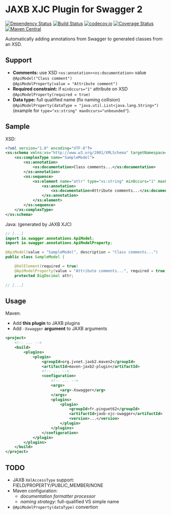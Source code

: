 # JAXB XJC Plugin for Swagger 2

[![Dependency Status](https://www.versioneye.com/user/projects/587d382b20bf410029a09c93/badge.svg?style=flat)](https://www.versioneye.com/user/projects/587d382b20bf410029a09c93)
[![Build Status](https://travis-ci.org/pinguet62/jaxb-xjc-swagger.svg?branch=master)](https://travis-ci.org/pinguet62/jaxb-xjc-swagger)
[![codecov.io](https://codecov.io/github/pinguet62/jaxb-xjc-swagger/coverage.svg?branch=master)](https://codecov.io/github/pinguet62/jaxb-xjc-swagger?branch=master)
[![Coverage Status](https://coveralls.io/repos/github/pinguet62/jaxb-xjc-swagger/badge.svg?branch=master)](https://coveralls.io/github/pinguet62/jaxb-xjc-swagger?branch=master)
[![Maven Central](https://maven-badges.herokuapp.com/maven-central/fr.pinguet62/jaxb-xjc-swagger/badge.svg)](https://maven-badges.herokuapp.com/maven-central/fr.pinguet62/jaxb-xjc-swagger)

Automatically adding annotations from Swagger to generated classes from an XSD.

## Support

* **Comments:** use XSD `<xs:annotation><xs:documentation>` value  
	`@ApiModel("Class comment")`  
	`@ApiModelProperty(value = "Attribute comment")`
* **Required constraint:** if `minOccurs="1"` attribute on XSD  
	`@ApiModelProperty(required = true)`
* **Data type:** full qualified name (fix naming collision)  
	`@ApiModelProperty(dataType = "java.util.List<java.lang.String>")` (example for `type="xs:string" maxOccurs="unbounded"`).

## Sample

XSD:
```xml
<?xml version="1.0" encoding="UTF-8"?>
<xs:schema xmlns:xs="http://www.w3.org/2001/XMLSchema" targetNamespace="http://fr/pinguet62/jaxb/swagger/model">
    <xs:complexType name="SampleModel">
        <xs:annotation>
            <xs:documentation>Class comments...</xs:documentation>
        </xs:annotation>
        <xs:sequence>
            <xs:element name="attr" type="xs:string" minOccurs="1" maxOccurs="1">
                <xs:annotation>
                    <xs:documentation>Attribute comments...</xs:documentation>
                </xs:annotation>
            </xs:element>
        </xs:sequence>
    </xs:complexType>
</xs:schema>
```

Java: (generated by JAXB XJC)
```java
// [...]
import io.swagger.annotations.ApiModel;
import io.swagger.annotations.ApiModelProperty;

@ApiModel(value = "SampleModel", description = "Class comments...")
public class SampleModel {

    @XmlElement(required = true)
    @ApiModelProperty(value = "Attribute comments...", required = true, dataType = "java.lang.String")
    protected BigDecimal attr;
	
// [...]
```

## Usage

Maven:
* Add **this plugin** to JAXB plugins
* Add `-Xswagger` **argument** to JAXB arguments


```xml
<project>
    <!-- ... -->
    <build>
        <plugins>
            <plugin>
                <groupId>org.jvnet.jaxb2.maven2</groupId>
                <artifactId>maven-jaxb2-plugin</artifactId>
                <!-- ... -->
                <configuration>
                    <!-- ... -->
                    <args>
                        <arg>-Xswagger</arg>
                    </args>
                    <plugins>
                        <plugin>
                            <groupId>fr.pinguet62</groupId>
                            <artifactId>jaxb-xjc-swagger</artifactId>
                            <version>...</version>
                        </plugin>
                    </plugins>
                </configuration>
            </plugin>
        </plugins>
    </build>
</project>
```

## TODO

* JAXB `XmlAccessType` support: FIELD/PROPERTY/PUBLIC_MEMBER/NONE
* Maven configuration:
	* *documentation formatter processor*
	* *naming strategy*: full-qualified VS simple name
* `@ApiModelProperty(dataType)` convertion
